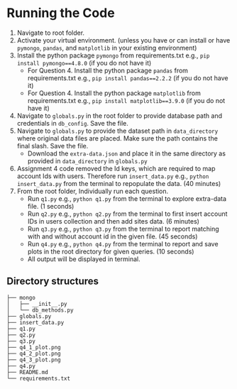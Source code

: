 # Running the Code

1. Navigate to root folder.
2. Activate your virtual environment. (unless you have or can install or have `pymongo`, `pandas`, and `matplotlib` in your existing environment)
3. Install the python package `pymongo` from requirements.txt e.g., `pip install pymongo==4.8.0` (if you do not have it)
    - For Question 4. Install the python package `pandas` from requirements.txt e.g., `pip install pandas==2.2.2` (if you do not have it)
    - For Question 4. Install the python package `matplotlib` from requirements.txt e.g., `pip install matplotlib==3.9.0` (if you do not have it)
4. Navigate to `globals.py` in the root folder to provide database path and credentials in `db_config`. Save the file.
5. Navigate to `globals.py` to provide the dataset path in `data_directory` where original data files are placed. Make sure the path contains the final slash. Save the file. 
    - Download the `extra-data.json` and place it in the same directory as provided in `data_directory` in `globals.py`
6. Assignment 4 code removed the Id keys, which are required to map account Ids with users. Therefore run `insert_data.py` e.g., `python insert_data.py` from the terminal to repopulate the data. (40 minutes)
7. From the root folder, Individually run each question.
    - Run `q1.py` e.g., `python q1.py` from the terminal to explore extra-data file. (1 seconds)
    - Run `q2.py` e.g., `python q2.py` from the terminal to first insert account IDs in users collection and then add sites data. (6 minutes)
    - Run `q3.py` e.g., `python q3.py` from the terminal to report matching with and without account id in the given file. (45 seconds)
    - Run `q4.py` e.g., `python q4.py` from the terminal to report and save plots in the root directory for given queries. (10 seconds)
    - All output will be displayed in terminal.

## Directory structures
    ├── mongo
    │   ├── __init__.py
    │   └── db_methods.py
    ├── globals.py
    ├── insert_data.py
    ├── q1.py
    ├── q2.py
    ├── q3.py
    ├── q4_1_plot.png
    ├── q4_2_plot.png
    ├── q4_3_plot.png
    ├── q4.py
    ├── README.md
    └── requirements.txt